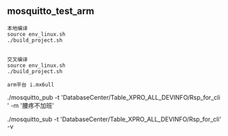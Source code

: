 ## mosquitto_test_arm

```
本地编译
source env_linux.sh 
./build_project.sh 


交叉编译
source env_linux.sh 
./build_project.sh 

arm平台 i.mx6ull
```

./mosquitto_pub -t 'DatabaseCenter/Table_XPRO_ALL_DEVINFO/Rsp_for_cli
' -m '腰疼不加班'

./mosquitto_sub  -t 'DatabaseCenter/Table_XPRO_ALL_DEVINFO/Rsp_for_cli' -v